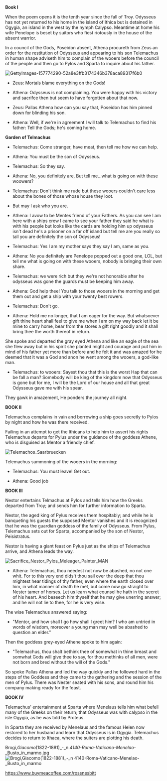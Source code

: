 **Book I**

When the poem opens it is the tenth year since the fall of Troy. Odysseus has not yet returned to his home in the island of Ithica but is detained in Ogygia, an island in the west by the nymph Calypso. Meantime at home his wife Penelope is beset by suitors who fiest riotously in the house of the absent warrior.

In a council of the Gods, Poseidon absent, Athena procureth from Zeus an order for the restitution of Odysseus and appearing to his son Telemachus in human shape adviseth him to complain of the wooers before the council of the people and then go to Pylos and Sparta to inquire about his father.

![GettyImages-157774290-52a8e3ffb3174346b378aca89317f6b0](https://user-images.githubusercontent.com/66383118/123524866-42d4b800-d68a-11eb-9dd8-4eb64806298f.jpg)




* Zeus: Mortals blame everything on the Gods!

* Athena: Odysseus is not complaining. You were happy with his victory and sacrifce then but seem to have forgotten about that now.

* Zeus: Pallas Athena how can you say that, Poseidon has him pinned down for blinding his son.

* Athena: Well, if we're in agreement I will talk to Telemachus to find his father: Tell the Gods; he's coming home.

**Garden of Telmachus**

* Telemachus: Come stranger, have meat, then tell me how we can help.

* Athena: You must be the son of Odysseus.

* Telemachus: So they say.

* Athena: No, you definitely are, But tell me...what is going on with these woowers? 

* Telemachus: Don't think me rude but these wooers couldn't care less about the bones of those whose house they loot.
* But may I ask who you are.

* Athena: I avow to be Mentes friend of your Fathers. As you can see I am here with a ships crew I came to see your father they said he what is with his people but looks like the cards are holding him up odysseus isn't dead he's a prisoner on a far off island but tell me are you really so tall you are definitely the son of Odysseus!

* Telemachus: Yes I am my mother says they say I am, same as you.

* Athena: No you definitely are Penelope popped out a good one, LOL, but tell me what is going on with these wooers, nobody is bringing their own share.

* Telemachus: we were rich but they we're not honorable after he odysseus was gone the guards must be keeping him away.

* Athena: God help thee! You talk to those wooers in the morning and get them out and get a ship with your twenty best rowers. 

* Telemachus: Don't go.

* Athena: Hold me no longer, that I am eager for the way. But whatsoever gift thine heart shall feel to give me when I am on my way back let it be mine to carry home, bear from the stores a gift right goodly and it shall bring thee the worth thereof in return.

She spoke and departed the gray eyed Athena and like an eagle of the sea she flew away but in his spirit she planted might and courage and put him in mind of his father yet more than before and he felt it and was amazed for he deemed that it was a God and anon he went among the wooers, a god-like man.

* Telemachus: to wooers: Sayest thou that this is the worst Hap that can be fall a man? Somebody will be king of the kingdom now that Odysseus is gone but for me, I will be the Lord of our house and all that great Odysseus gave me with his spear.

They gawk in amazement, He ponders the journey all night.

**BOOK II**

Telemachus complains in vain and borrowing a ship goes secretly to Pylos by night and how he was there received.

Failing in an attempt to get the Ithicans to help him to assert his rights Telemachus departs for Pylus under the guidance of the goddess Athene, who is disguised as Mentor a friendly chief.


![Telemachos_Saarbruecken](https://user-images.githubusercontent.com/66383118/123525451-f7bca400-d68d-11eb-964e-9cd44aff03ca.jpg)

Telemachus summoning of the wooers in the morning:
* Telemachus: You must leave! Get out.

* Athena: Good job

**BOOK III**

Nestor entertains Telmachus at Pylos and tells him how the Greeks departed from Troy; and sends him for further information to Sparta.

Nestor, the aged king of Pylus receives them hospitably; and while he is banqueting his guests the supposed Mentor vanishes and it is recognized that he was the guardian goddess of the family of Odysseus. From Pylus, Telemachus sets out for Sparta, accompanied by the son of Nestor, Peisistratus.

Nestor is having a giant feast on Pylus just as the ships of Telemachus arrive, and Athena leads the way.

![Sacrifice_Nestor_Pylos_Meleager_Painter_MAN](https://user-images.githubusercontent.com/66383118/123713432-a2b99300-d831-11eb-8f72-0c3c97c84ce4.jpeg)

* Athena: Telemachus, thou needest not now be abashed, no not one whit. For to this very end dids't thou sail over the deep that thou mightest hear tidings of thy father, even where the earth closed over him, in what manner of death he met, but come now go straight to Nester tamer of horses. Let us learn what counsel he hath in the secret of his heart. And beseech him thyself that he may give unerring answer; and he will not lie to thee, for he is very wise.

The wise Telemachus answered saying:

* "Mentor, and how shall I go how shall I greet him? I who am untried in words of wisdom, moreover a young man may well be abashed to question an elder."

Then the goddess grey-eyed Athene spoke to him again:

* "Telemachus, thou shalt bethink thee of somewhat in thine breast and somwhat Gods will give thee to say, for thou methinks of all men, were not born and bred without the will of the Gods."

So spoke Pallas Athena and led the way quickly and he followed hard in the steps of the Goddess and they came to the gathering and the session of the men of Pylus. There was Nester seated with his sons, and round him his company making ready for the feast.

**BOOK IV**

Telemachus' entertainment at Sparta where Menelaus tells him what befell many of the Greeks on their return; that Odysseus was with calypso in the isle Ogygia, as he was told by Proteus.

In Sparta they are received by Menelaus and the famous Helen now restored to her husband and learn that Odysseus is in Ogygia. Telemachus decides to return to Ithaca, where the suiters are plotting his death.

Brogi,_Giacomo_(1822-1881)_-_n._4140_-_Roma_-_Vaticano_-_Menelao_-_Busto_in_marmo.jpg![Brogi,_Giacomo_(1822-1881)_-_n _4140_-_Roma_-_Vaticano_-_Menelao_-_Busto_in_marmo](https://user-images.githubusercontent.com/66383118/123714608-e57c6a80-d833-11eb-9e1b-8fca558243fa.jpg)




https://www.buymeacoffee.com/rossnesbitt
